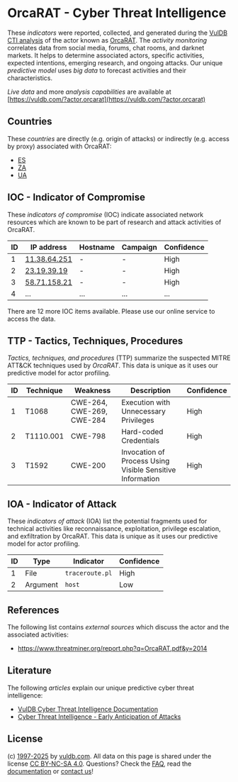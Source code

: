 # OrcaRAT - Cyber Threat Intelligence

These _indicators_ were reported, collected, and generated during the [VulDB CTI analysis](https://vuldb.com/?kb.cti) of the actor known as [OrcaRAT](https://vuldb.com/?actor.orcarat). The _activity monitoring_ correlates data from social media, forums, chat rooms, and darknet markets. It helps to determine associated actors, specific activities, expected intentions, emerging research, and ongoing attacks. Our unique _predictive model_ uses _big data_ to forecast activities and their characteristics.

_Live data_ and more _analysis capabilities_ are available at [https://vuldb.com/?actor.orcarat](https://vuldb.com/?actor.orcarat)

## Countries

These _countries_ are directly (e.g. origin of attacks) or indirectly (e.g. access by proxy) associated with OrcaRAT:

* [ES](https://vuldb.com/?country.es)
* [ZA](https://vuldb.com/?country.za)
* [UA](https://vuldb.com/?country.ua)

## IOC - Indicator of Compromise

These _indicators of compromise_ (IOC) indicate associated network resources which are known to be part of research and attack activities of OrcaRAT.

ID | IP address | Hostname | Campaign | Confidence
-- | ---------- | -------- | -------- | ----------
1 | [11.38.64.251](https://vuldb.com/?ip.11.38.64.251) | - | - | High
2 | [23.19.39.19](https://vuldb.com/?ip.23.19.39.19) | - | - | High
3 | [58.71.158.21](https://vuldb.com/?ip.58.71.158.21) | - | - | High
4 | ... | ... | ... | ...

There are 12 more IOC items available. Please use our online service to access the data.

## TTP - Tactics, Techniques, Procedures

_Tactics, techniques, and procedures_ (TTP) summarize the suspected MITRE ATT&CK techniques used by _OrcaRAT_. This data is unique as it uses our predictive model for actor profiling.

ID | Technique | Weakness | Description | Confidence
-- | --------- | -------- | ----------- | ----------
1 | T1068 | CWE-264, CWE-269, CWE-284 | Execution with Unnecessary Privileges | High
2 | T1110.001 | CWE-798 | Hard-coded Credentials | High
3 | T1592 | CWE-200 | Invocation of Process Using Visible Sensitive Information | High

## IOA - Indicator of Attack

These _indicators of attack_ (IOA) list the potential fragments used for technical activities like reconnaissance, exploitation, privilege escalation, and exfiltration by OrcaRAT. This data is unique as it uses our predictive model for actor profiling.

ID | Type | Indicator | Confidence
-- | ---- | --------- | ----------
1 | File | `traceroute.pl` | High
2 | Argument | `host` | Low

## References

The following list contains _external sources_ which discuss the actor and the associated activities:

* https://www.threatminer.org/report.php?q=OrcaRAT.pdf&y=2014

## Literature

The following _articles_ explain our unique predictive cyber threat intelligence:

* [VulDB Cyber Threat Intelligence Documentation](https://vuldb.com/?kb.cti)
* [Cyber Threat Intelligence - Early Anticipation of Attacks](https://www.scip.ch/en/?labs.20201022)

## License

(c) [1997-2025](https://vuldb.com/?kb.changelog) by [vuldb.com](https://vuldb.com/?kb.about). All data on this page is shared under the license [CC BY-NC-SA 4.0](https://creativecommons.org/licenses/by-nc-sa/4.0/). Questions? Check the [FAQ](https://vuldb.com/?kb.faq), read the [documentation](https://vuldb.com/?kb) or [contact us](https://vuldb.com/?contact)!
